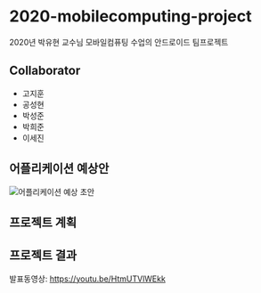 # 2020-mobilecomputing-project
2020년 박유현 교수님 모바일컴퓨팅 수업의 안드로이드 팀프로젝트

## Collaborator
- 고지훈
- 공성현
- 박성준
- 박희준
- 이세진

## 어플리케이션 예상안
![어플리케이션 예상 초안](https://user-images.githubusercontent.com/38236367/98114612-d9c8e600-1ee8-11eb-99b1-25fe93824d80.png)

## 프로젝트 계획


## 프로젝트 결과
발표동영상: https://youtu.be/HtmUTVlWEkk
